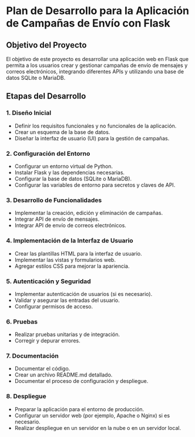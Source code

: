 # Plan de Desarrollo para la Aplicación de Campañas de Envío con Flask

## Objetivo del Proyecto
El objetivo de este proyecto es desarrollar una aplicación web en Flask que permita a los usuarios crear y gestionar campañas de envío de mensajes y correos electrónicos, integrando diferentes APIs y utilizando una base de datos SQLite o MariaDB.

## Etapas del Desarrollo

### 1. Diseño Inicial
   - Definir los requisitos funcionales y no funcionales de la aplicación.
   - Crear un esquema de la base de datos.
   - Diseñar la interfaz de usuario (UI) para la gestión de campañas.

### 2. Configuración del Entorno
   - Configurar un entorno virtual de Python.
   - Instalar Flask y las dependencias necesarias.
   - Configurar la base de datos (SQLite o MariaDB).
   - Configurar las variables de entorno para secretos y claves de API.

### 3. Desarrollo de Funcionalidades
   - Implementar la creación, edición y eliminación de campañas.
   - Integrar API de envío de mensajes.
   - Integrar API de envío de correos electrónicos.

### 4. Implementación de la Interfaz de Usuario
   - Crear las plantillas HTML para la interfaz de usuario.
   - Implementar las vistas y formularios web.
   - Agregar estilos CSS para mejorar la apariencia.

### 5. Autenticación y Seguridad
   - Implementar autenticación de usuarios (si es necesario).
   - Validar y asegurar las entradas del usuario.
   - Configurar permisos de acceso.

### 6. Pruebas
   - Realizar pruebas unitarias y de integración.
   - Corregir y depurar errores.

### 7. Documentación
   - Documentar el código.
   - Crear un archivo README.md detallado.
   - Documentar el proceso de configuración y despliegue.

### 8. Despliegue
   - Preparar la aplicación para el entorno de producción.
   - Configurar un servidor web (por ejemplo, Apache o Nginx) si es necesario.
   - Realizar despliegue en un servidor en la nube o en un servidor local.
